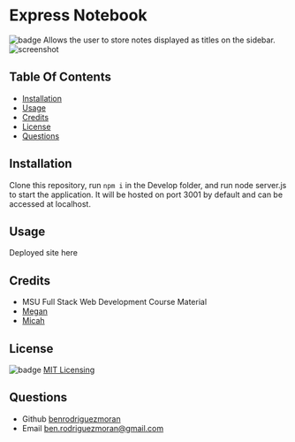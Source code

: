 
# Express Notebook
![badge](https://img.shields.io/badge/license-MIT-blue.svg)
Allows the user to store notes displayed as titles on the sidebar.
![screenshot](assets/images/screenshot.png)
## Table Of Contents
- [Installation](#installation)
- [Usage](#usage)
- [Credits](#credits)
- [License](#license)
- [Questions](#questions)




## Installation 
Clone this repository, run `npm i` in the Develop folder, and run node server.js to start the application. It will be hosted on port 3001 by default and can be accessed at localhost.
## Usage 
Deployed site here
## Credits 
 - MSU Full Stack Web Development Course Material 
 - [Megan](https://github.com/mrsargent00)
 - [Micah](https://github.com/G303K)
## License 

![badge](https://img.shields.io/badge/license-MIT-blue.svg) [MIT Licensing](https://opensource.org/license/mit/)

## Questions
- Github [benrodriguezmoran](https://github.com/benrodriguezmoran) 
- Email [ben.rodriguezmoran@gmail.com](mailto:ben.rodriguezmoran@gmail.com)



